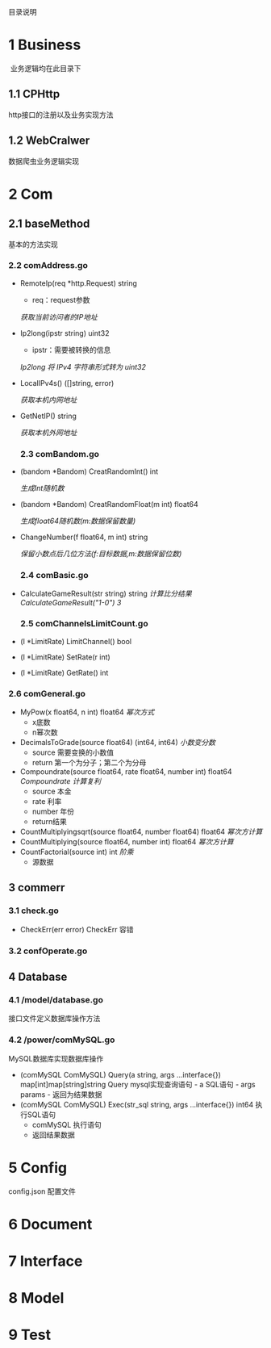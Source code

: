 目录说明

# 	1 Business

​	业务逻辑均在此目录下

##      	1.1 CPHttp

http接口的注册以及业务实现方法

##     	 1.2 WebCralwer

数据爬虫业务逻辑实现

# 	2 Com

## 		2.1 baseMethod

基本的方法实现

### 			2.2 comAddress.go

- RemoteIp(req *http.Request) string

  - req：request参数

  *获取当前访问者的IP地址*

- Ip2long(ipstr string) uint32

  - ipstr：需要被转换的信息
  
  *Ip2long 将 IPv4 字符串形式转为 uint32*
  
- LocalIPv4s() ([]string, error)

   *获取本机内网地址*

- GetNetIP() string

  *获取本机外网地址*

  ### 	2.3 comBandom.go

- (bandom *Bandom) CreatRandomInt() int  

  *生成Int随机数*

- (bandom *Bandom) CreatRandomFloat(m int) float64 

  *生成float64随机数(m:数据保留数量)*

- ChangeNumber(f float64, m int) string

  *保留小数点后几位方法(f:目标数据,m:数据保留位数)*

  ### 	2.4 comBasic.go

- CalculateGameResult(str string) string
  *计算比分结果 CalculateGameResult("1-0") 3*
  
  ###  2.5 comChannelsLimitCount.go
- (l *LimitRate) LimitChannel() bool 
- (l *LimitRate) SetRate(r int)
- (l *LimitRate) GetRate() int 
###     2.6 comGeneral.go
- MyPow(x float64, n int) float64
  *幂次方式*
  - x底数 
  - n幂次数
- DecimalsToGrade(source float64) (int64, int64)
  *小数变分数*
  - source 需要变换的小数值
  - return 第一个为分子；第二个为分母
- Compoundrate(source float64, rate float64, number int) float64
  *Compoundrate 计算复利*
  - source 本金
  - rate 利率
  - number 年份
  - return结果
- CountMultiplyingsqrt(source float64, number float64) float64
  *幂次方计算*
- CountMultiplying(source float64, number int) float64
  *幂次方计算*
- CountFactorial(source int) int 
  *阶乘*
  - 源数据


## 	3 commerr	
  ### 3.1 check.go
  - CheckErr(err error)
    CheckErr 容错
  ### 3.2 confOperate.go


## 	4 Database
### 4.1 /model/database.go
  接口文件定义数据库操作方法
### 4.2 /power/comMySQL.go
  MySQL数据库实现数据库操作
  -  (comMySQL ComMySQL) Query(a string, args ...interface{}) map[int]map[string]string 
    Query mysql实现查询语句
    - a SQL语句
    - args params
    - 返回为结果数据
 - (comMySQL ComMySQL) Exec(str_sql string, args ...interface{}) int64
    执行SQL语句
    -  comMySQL 执行语句
    - 返回结果数据 
# 	5 Config
  config.json 
  配置文件

# 	6 Document

# 	7 Interface

# 	8 Model

# 	9 Test